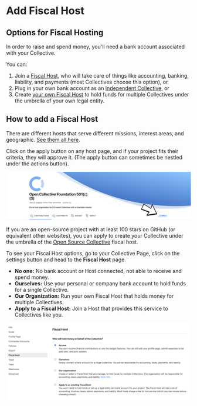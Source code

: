 # Add Fiscal Host

## Options for Fiscal Hosting

In order to raise and spend money, you'll need a bank account associated with your Collective. 

You can:

1. Join a [Fiscal Host](../fiscal-hosts/fiscal-hosts.md), who will take care of things like accounting, banking, liability, and payments \(most Collectives choose this option\), or
2. Plug in your own bank account as an [Independent Collective](../independent-collectives/about-independent-collectives.md), or
3. Create [your own Fiscal Host](../fiscal-hosts/become-a-fiscal-host.md) to hold funds for multiple Collectives under the umbrella of your own legal entity.

## How to add a Fiscal Host

There are different hosts that serve different missions, interest areas, and geographic. [See them all here](https://opencollective.com/hosts).

Click on the apply button on any host page, and if your project fits their criteria, they will approve it. \(The apply button can sometimes be nestled under the actions button\). 

![](../.gitbook/assets/collectives_add_foscal_host_2021-05-31.png)

If you are an open-source project with at least 100 stars on GitHub \(or equivalent other websites\), you can apply to create your Collective under the umbrella of the [Open Source Collective](https://opencollective.com/opensource/apply) fiscal host.

To see your Fiscal Host options, go to your Collective Page, click on the settings button and head to the **Fiscal Host** page.

* **No one:** No bank account or Host connected, not able to receive and spend money.
* **Ourselves:** Use your personal or company bank account to hold funds for a single Collective.
* **Our Organization:** Run your own Fiscal Host that holds money for multiple Collectives.
* **Apply to a Fiscal Host:** Join a Host that provides this service to Collectives like you.

![](../.gitbook/assets/screen-shot-2021-04-14-at-6.33.13-pm.png)

